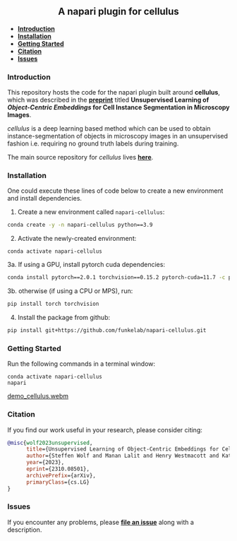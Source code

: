 
<h2 align="center">A napari plugin for cellulus</h2>



- **[Introduction](#introduction)**
- **[Installation](#installation)**
- **[Getting Started](#getting-started)**
- **[Citation](#citation)**
- **[Issues](#issues)**

### Introduction

This repository hosts the code for the napari plugin built around **cellulus**, which was described in the **[preprint](https://arxiv.org/pdf/2310.08501.pdf)** titled **Unsupervised Learning of *Object-Centric Embeddings* for Cell Instance Segmentation in Microscopy Images**.

*cellulus* is a deep learning based method which can be used to obtain instance-segmentation of objects in microscopy images in an unsupervised fashion i.e. requiring no ground truth labels during training.

The main source repository for *cellulus* lives **[here](https://github.com/funkelab/cellulus)**.

### Installation

One could execute these lines of code below to create a new environment and install dependencies.

1. Create a new environment called `napari-cellulus`:

```bash
conda create -y -n napari-cellulus python==3.9
```

2. Activate the newly-created environment:

```
conda activate napari-cellulus
```

3a. If using a GPU, install pytorch cuda dependencies:

```bash
conda install pytorch==2.0.1 torchvision==0.15.2 pytorch-cuda=11.7 -c pytorch -c nvidia
```

3b. otherwise (if using a CPU or MPS), run:

```bash
pip install torch torchvision
```

4. Install the package from github:

```bash
pip install git+https://github.com/funkelab/napari-cellulus.git
```

### Getting Started

Run the following commands in a terminal window:
```
conda activate napari-cellulus
napari
```
[demo_cellulus.webm](https://github.com/funkelab/napari-cellulus/assets/34229641/35cb09de-c875-487d-9890-86082dcd95b2)




### Citation

If you find our work useful in your research, please consider citing:


```bibtex
@misc{wolf2023unsupervised,
      title={Unsupervised Learning of Object-Centric Embeddings for Cell Instance Segmentation in Microscopy Images},
      author={Steffen Wolf and Manan Lalit and Henry Westmacott and Katie McDole and Jan Funke},
      year={2023},
      eprint={2310.08501},
      archivePrefix={arXiv},
      primaryClass={cs.LG}
}
```

### Issues

If you encounter any problems, please **[file an issue](https://github.com/funkelab/napari-cellulus/issues)** along with a description.

